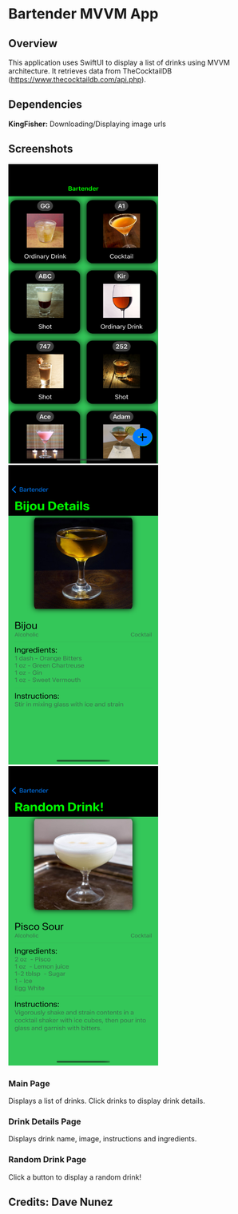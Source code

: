 # Bartender MVVM App

## Overview
This application uses SwiftUI to display a list of drinks using MVVM architecture. It retrieves data from TheCocktailDB 
(https://www.thecocktaildb.com/api.php).  

## Dependencies  
**KingFisher:** Downloading/Displaying image urls  

## Screenshots
<p float="left">
  <img src="./screenshots/bartender_home.png" width="300" height="600">
  <img src="./screenshots/bartender_details.png" width="300" height="600">
  <img src="./screenshots/bartender_random.png" width="300" height="600">
</p>

### Main Page
Displays a list of drinks. Click drinks to display drink details.  

### Drink Details Page
Displays drink name, image, instructions and ingredients.  

### Random Drink Page
Click a button to display a random drink!  

## Credits: Dave Nunez
